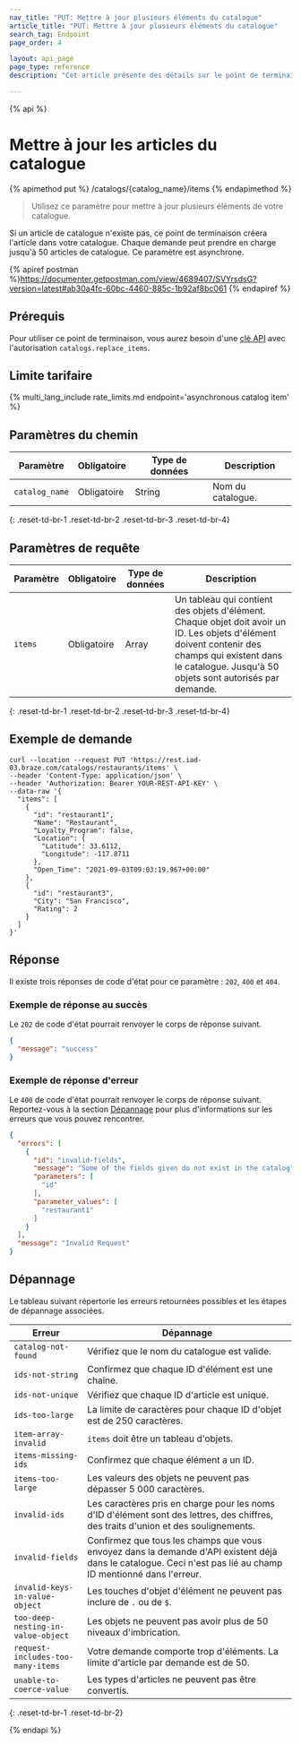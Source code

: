 ```yaml
---
nav_title: "PUT: Mettre à jour plusieurs éléments du catalogue"
article_title: "PUT: Mettre à jour plusieurs éléments du catalogue"
search_tag: Endpoint
page_order: 4

layout: api_page
page_type: reference
description: "Cet article présente des détails sur le point de terminaison Braze de mise à jour de plusieurs éléments du catalogue."

---
```

{% api %}
# Mettre à jour les articles du catalogue
{% apimethod put %}
/catalogs/{catalog_name}/items
{% endapimethod %}

> Utilisez ce paramètre pour mettre à jour plusieurs éléments de votre catalogue. 

Si un article de catalogue n'existe pas, ce point de terminaison créera l'article dans votre catalogue. Chaque demande peut prendre en charge jusqu'à 50 articles de catalogue. Ce paramètre est asynchrone.

{% apiref postman %}https://documenter.getpostman.com/view/4689407/SVYrsdsG?version=latest#ab30a4fc-60bc-4460-885c-1b92af8bc061 {% endapiref %}

## Prérequis

Pour utiliser ce point de terminaison, vous aurez besoin d'une [clé API]({{site.baseurl}}/api/basics#rest-api-key/) avec l'autorisation `catalogs.replace_items`.

## Limite tarifaire

{% multi_lang_include rate_limits.md endpoint='asynchronous catalog item' %}

## Paramètres du chemin

| Paramètre | Obligatoire | Type de données | Description |
|---|---|---|---|
| `catalog_name` | Obligatoire | String | Nom du catalogue. |
{: .reset-td-br-1 .reset-td-br-2 .reset-td-br-3 .reset-td-br-4}

## Paramètres de requête

| Paramètre | Obligatoire | Type de données | Description |
|---|---|---|---|
| `items` | Obligatoire | Array | Un tableau qui contient des objets d'élément. Chaque objet doit avoir un ID. Les objets d'élément doivent contenir des champs qui existent dans le catalogue. Jusqu'à 50 objets sont autorisés par demande. |
{: .reset-td-br-1 .reset-td-br-2 .reset-td-br-3 .reset-td-br-4}

## Exemple de demande

```
curl --location --request PUT 'https://rest.iad-03.braze.com/catalogs/restaurants/items' \
--header 'Content-Type: application/json' \
--header 'Authorization: Bearer YOUR-REST-API-KEY' \
--data-raw '{
  "items": [
    {
      "id": "restaurant1",
      "Name": "Restaurant",
      "Loyalty_Program": false,
      "Location": {
        "Latitude": 33.6112,
        "Longitude": -117.8711
      },
      "Open_Time": "2021-09-03T09:03:19.967+00:00"
    },
    {
      "id": "restaurant3",
      "City": "San Francisco",
      "Rating": 2
    }
  ]
}'
```

## Réponse

Il existe trois réponses de code d'état pour ce paramètre : `202`, `400` et `404`.

### Exemple de réponse au succès

Le `202` de code d'état pourrait renvoyer le corps de réponse suivant.

```json
{
  "message": "success"
}
```

### Exemple de réponse d'erreur

Le `400` de code d'état pourrait renvoyer le corps de réponse suivant. Reportez-vous à la section [Dépannage](#troubleshooting) pour plus d'informations sur les erreurs que vous pouvez rencontrer.

```json
{
  "errors": [
    {
      "id": "invalid-fields",
      "message": "Some of the fields given do not exist in the catalog",
      "parameters": [
        "id"
      ],
      "parameter_values": [
        "restaurant1"
      ]
    }
  ],
  "message": "Invalid Request"
}
```

## Dépannage

Le tableau suivant répertorie les erreurs retournées possibles et les étapes de dépannage associées.

| Erreur | Dépannage |
| --- | --- |
| `catalog-not-found` | Vérifiez que le nom du catalogue est valide. | 
| `ids-not-string` | Confirmez que chaque ID d'élément est une chaîne. |
| `ids-not-unique` | Vérifiez que chaque ID d'article est unique. |
| `ids-too-large` | La limite de caractères pour chaque ID d'objet est de 250 caractères. |
| `item-array-invalid` | `items` doit être un tableau d'objets. |
| `items-missing-ids` | Confirmez que chaque élément a un ID. |
| `items-too-large` | Les valeurs des objets ne peuvent pas dépasser 5 000 caractères. |
| `invalid-ids` | Les caractères pris en charge pour les noms d'ID d'élément sont des lettres, des chiffres, des traits d'union et des soulignements. |
| `invalid-fields` | Confirmez que tous les champs que vous envoyez dans la demande d'API existent déjà dans le catalogue. Ceci n'est pas lié au champ ID mentionné dans l'erreur. |
| `invalid-keys-in-value-object` | Les touches d'objet d'élément ne peuvent pas inclure de `.` ou de `$`. |
| `too-deep-nesting-in-value-object` | Les objets ne peuvent pas avoir plus de 50 niveaux d'imbrication. |
| `request-includes-too-many-items` | Votre demande comporte trop d'éléments. La limite d'article par demande est de 50. |
| `unable-to-coerce-value` | Les types d'articles ne peuvent pas être convertis. |
{: .reset-td-br-1 .reset-td-br-2}

{% endapi %}
